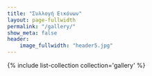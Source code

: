 ```yaml
---
title: "Συλλογή Εικόνων"
layout: page-fullwidth
permalink: "/gallery/"
show_meta: false
header:
    image_fullwidth: "header5.jpg"
---
```


{% include list-collection collection='gallery' %}
